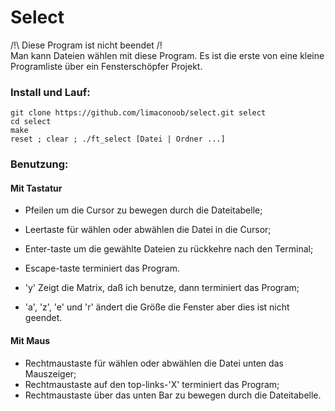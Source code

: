 # Select
/!\ Diese Program ist nicht beendet /!\
Man kann Dateien wählen mit diese Program.
Es ist die erste von eine kleine Programliste über ein Fensterschöpfer Projekt.

### Install und Lauf:
```shell
git clone https://github.com/limaconoob/select.git select
cd select
make
reset ; clear ; ./ft_select [Datei | Ordner ...]
```

### Benutzung:
#### Mit Tastatur
- Pfeilen um die Cursor zu bewegen durch die Dateitabelle;
- Leertaste für wählen oder abwählen die Datei in die Cursor;
- Enter-taste um die gewählte Dateien zu rückkehre nach den Terminal;
- Escape-taste terminiert das Program.

- 'y' Zeigt die Matrix, daß ich benutze, dann terminiert das Program;
- 'a', 'z', 'e' und 'r' ändert die Größe die Fenster aber dies ist nicht geendet.

#### Mit Maus
- Rechtmaustaste für wählen oder abwählen die Datei unten das Mauszeiger;
- Rechtmaustaste auf den top-links-'X' terminiert das Program;
- Rechtmaustaste über das unten Bar zu bewegen durch die Dateitabelle.
